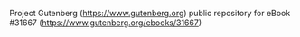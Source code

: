 Project Gutenberg (https://www.gutenberg.org) public repository for eBook #31667 (https://www.gutenberg.org/ebooks/31667)
